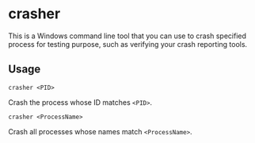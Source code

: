 # crasher
This is a Windows command line tool that you can use to crash specified process for testing purpose, such as verifying your crash reporting tools.

## Usage
```
crasher <PID>
```
Crash the process whose ID matches `<PID>`.

```
crasher <ProcessName>
```
Crash all processes whose names match `<ProcessName>`.
